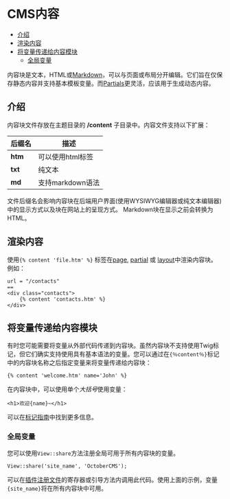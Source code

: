 # CMS内容

- [介绍](#introduction)
- [渲染内容](#rendering-content-blocks)
- [将变量传递给内容模块](#content-variables)
    - [全局变量](#content-global-variables)

内容块是文本，HTML或[Markdown](http://daringfireball.net/projects/markdown/syntax)，可以与页面或布局分开编辑。它们旨在仅保存静态内容并支持基本模板变量。而[Partials](cms-partials.md)更灵活，应该用于生成动态内容。

<a name="introduction"></a>
## 介绍

内容块文件存放在主题目录的 **/content** 子目录中。内容文件支持以下扩展：

后缀名 | 描述
------------- | -------------
**htm** | 可以使用html标签
**txt** | 纯文本
**md** | 支持markdown语法


文件后缀名会影响内容块在后端用户界面(使用WYSIWYG编辑器或纯文本编辑器)中的显示方式以及块在网站上的呈现方式。 Markdown块在显示之前会转换为HTML。

<a name="rendering-content-blocks"></a>
## 渲染内容

使用`{% content 'file.htm' %}` 标签在[page](cms-pages.md), [partial](cms-partials.md) 或 [layout](layouts)中渲染内容块。 例如：

    url = "/contacts"
    ==
    <div class="contacts">
        {% content 'contacts.htm' %}
    </div>

<a name="content-variables"></a>
## 将变量传递给内容模块

有时您可能需要将变量从外部代码传递到内容块。虽然内容块不支持使用Twig标记，但它们确实支持使用具有基本语法的变量。您可以通过在`{％content％}`标记中的内容块名称之后指定变量来将变量传递给内容块：

    {% content 'welcome.htm' name='John' %}

在内容块中，可以使用单个*大括号*使用变量：

    <h1>欢迎{name}~</h1>

可以在[标记指南](../markup/tag-content)中找到更多信息。

<a name="content-global-variables"></a>
### 全局变量

您可以使用`View::share`方法注册全局可用于所有内容块的变量。

    View::share('site_name', 'OctoberCMS');

可以在[插件注册文件](../plugin/registration)的寄存器或引导方法内调用此代码。使用上面的示例，变量`{site_name}`将在所有内容块中可用。